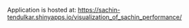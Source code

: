 Application is hosted at: https://sachin-tendulkar.shinyapps.io/visualization_of_sachin_performance/ 
